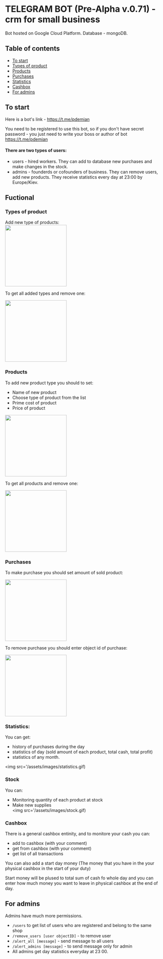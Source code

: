 # TELEGRAM BOT (Pre-Alpha v.0.71) - crm for small business

Bot hosted on Google Cloud Platform. Database - mongoDB.

## Table of contents
* [To start](#to-start)
* [Types of product](#types-of-product)
* [Products](#products)
* [Purchases](#purchases)
* [Statistics](#statistics)
* [Cashbox](#cashbox)
* [For admins](#for-admins)

## To start
Here is a bot's link - https://t.me/pdemian

You need to be registered to use this bot, so if you don't have secret password - you just need to write your boss or author of bot https://t.me/pdemian

#### There are two types of users:
* users - hired workers. They can add to database new purchases and make changes in the stock.
* admins - founderds or cofounders of business. They can remove users, add new products. They receive statistics every day at 23:00 by Europe/Kiev.

## Fuctional

### Types of product
Add new type of products:  
<img src='https://github.com/Haski007/crm-bot-doc.github.io/assets/images/add_type.gif' width="200">
  
To get all added types and remove one:  

<img src='/assets/images/remove_type.gif' width="200">   

### Products
To add new product type you should to set:
* Name of new product
* Choose type of product from the list
* Prime cost of product
* Price of product  
<img src='/assets/images/create_product.gif' width="200">   
  
To get all products and remove one:  
  
<img src='/assets/images/remove_product.gif' width="200">   

### Purchases
To make purchase you should set amount of sold product:  
  
<img src='/assets/images/make_purchase.gif' width="200">   

To remove purchase you should enter object id of purchase:  
  
<img src='/assets/images/remove_purchase.gif' width="200">   

### Statistics:
You can get:
* history of purchases during the day
* statistics of day (sold amount of each product, total cash, total profit)
* statistics of any month.  
  
<img src='/assets/images/statistics.gif)  
 
### Stock
You can:
* Monitoring quantity of each product at stock
* Make new supplies  
<img src='/assets/images/stock.gif)  

### Cashbox
There is a general cashbox entinity, and to monitore your cash you can:
* add to cashbox (with your comment)
* get from cashbox (with your comment)
* get list of all transactions

You can also add a start day money (The money that you have in the your physical cashbox in the start of your duty)

Start money will be plused to total sum of cash fo whole day and you can enter how much money you want to leave in physical cashbox at the end of day.  

## For admins

Admins have much more permissions.
* `/users` to get list of users who are registered and belong to the same shop
* `/remove_users [user objectID]` - to remove user
* `/alert_all [message]` - send message to all users
* `/alert_admins [message]` - to send message only for admin
* All admins get day statistics everyday at 23 00.

